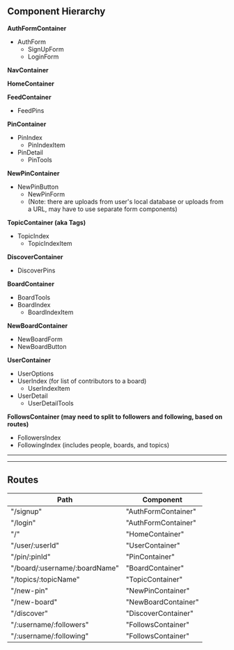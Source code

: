 ## Component Hierarchy

**AuthFormContainer**
- AuthForm
  + SignUpForm
  + LoginForm

**NavContainer**

**HomeContainer**

**FeedContainer**
- FeedPins

**PinContainer**
- PinIndex
  + PinIndexItem
- PinDetail
  + PinTools

**NewPinContainer**
- NewPinButton
  + NewPinForm
  + (Note: there are uploads from user's local database or uploads from a URL, may have to use separate form components)

**TopicContainer (aka Tags)**
- TopicIndex
  + TopicIndexItem

**DiscoverContainer**
- DiscoverPins

**BoardContainer**
- BoardTools
- BoardIndex
  + BoardIndexItem

**NewBoardContainer**
- NewBoardForm
- NewBoardButton  

**UserContainer**
- UserOptions
- UserIndex (for list of contributors to a board)
  + UserIndexItem
- UserDetail
  + UserDetailTools

**FollowsContainer (may need to split to followers and following, based on routes)**
- FollowersIndex
- FollowingIndex (includes people, boards, and topics)
----
----

## Routes

|Path   | Component   |
|-------|-------------|
| "/signup" | "AuthFormContainer" |
| "/login" | "AuthFormContainer" |
| "/" | "HomeContainer" |
| "/user/:userId" | "UserContainer" |
| "/pin/:pinId" | "PinContainer" |
| "/board/:username/:boardName" | "BoardContainer" |
| "/topics/:topicName" | "TopicContainer" |
| "/new-pin" | "NewPinContainer" |
| "/new-board" | "NewBoardContainer" |
| "/discover" | "DiscoverContainer" |
| "/:username/:followers" | "FollowsContainer" |
| "/:username/:following" | "FollowsContainer" |
